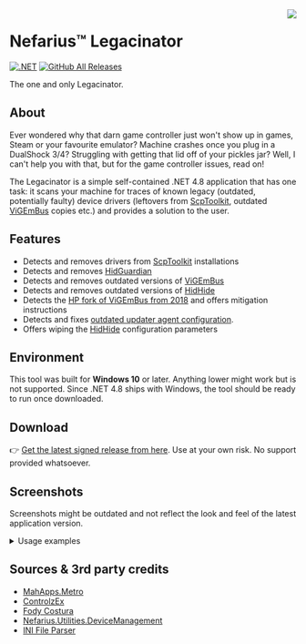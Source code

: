 <img src="assets/NSS-128x128.png" align="right" />

# Nefarius™ Legacinator

[![.NET](https://github.com/nefarius/Legacinator/actions/workflows/build.yml/badge.svg)](https://github.com/nefarius/Legacinator/actions/workflows/build.yml) [![GitHub All Releases](https://img.shields.io/github/downloads/nefarius/Legacinator/total)](https://somsubhra.github.io/github-release-stats/?username=nefarius&repository=Legacinator)

The one and only Legacinator.

## About

Ever wondered why that darn game controller just won't show up in games, Steam or your favourite emulator? Machine
crashes once you plug in a DualShock 3/4? Struggling with getting that lid off of your pickles jar? Well, I can't help
you with that, but for the game controller issues, read on!

The Legacinator is a simple self-contained .NET 4.8 application that has one task: it scans your machine for traces of
known legacy (outdated, potentially faulty) device drivers (leftovers
from [ScpToolkit](https://github.com/nefarius/ScpToolkit), outdated [ViGEmBus](https://github.com/ViGEm/ViGEmBus) copies
etc.) and provides a solution to the user.

## Features

- Detects and removes drivers from [ScpToolkit](https://github.com/nefarius/ScpToolkit) installations
- Detects and removes [HidGuardian](https://github.com/nefarius/HidGuardian)
- Detects and removes outdated versions of [ViGEmBus](https://github.com/nefarius/ViGEmBus)
- Detects and removes outdated versions of [HidHide](https://github.com/nefarius/HidHide)
- Detects the [HP fork of ViGEmBus from 2018](https://github.com/nefarius/ViGEmBus/issues/99) and offers mitigation
  instructions
- Detects and fixes [outdated updater agent configuration](https://docs.nefarius.at/projects/ViGEm/End-of-Life/).
- Offers wiping the [HidHide](https://github.com/nefarius/HidHide) configuration parameters

## Environment

This tool was built for **Windows 10** or later. Anything lower might work but is not supported. Since .NET 4.8 ships
with Windows, the tool should be ready to run once downloaded.

## Download

👉 [Get the latest signed release from here](../../releases/latest). Use at your own risk. No support provided
whatsoever.

## Screenshots

Screenshots might be outdated and not reflect the look and feel of the latest application version.

<details>

<summary>Usage examples</summary>

If you run the tool on a machine with legacy components, the window will fill up with one or more tiles listing
components found:

![vmware_YnimgAtbM5.png](assets/vmware_YnimgAtbM5.png)

Clicking them will either attempt an instant automatic fix or open a link to online articles on how to get rid of them
in a safe and supported way. A few more detection examples:

![vmware_arnOT51Aon.png](assets/vmware_arnOT51Aon.png)

![vmware_mSCDY29F9z.png](assets/vmware_mSCDY29F9z.png)

On a "clean" machine you simply get a success dialog:

![explorer_IQFdg4ziCh.png](assets/explorer_IQFdg4ziCh.png)

</details>

## Sources & 3rd party credits

- [MahApps.Metro](https://github.com/MahApps/MahApps.Metro)
- [ControlzEx](https://github.com/ControlzEx/ControlzEx)
- [Fody Costura](https://github.com/Fody/Costura)
- [Nefarius.Utilities.DeviceManagement](https://github.com/nefarius/Nefarius.Utilities.DeviceManagement)
- [INI File Parser](https://github.com/rickyah/ini-parser)
